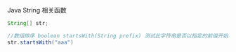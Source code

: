 Java String 相关函数

```java
String[] str;

//数组排序 boolean startsWith(String prefix) 测试此字符串是否以指定的前缀开始。
str.startsWith("aaa")
	

```


